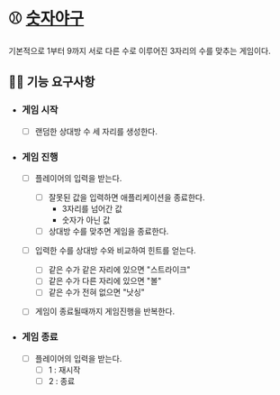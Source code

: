 # ⚾ [숫자야구](https://namu.wiki/w/%EC%88%AB%EC%9E%90%EC%95%BC%EA%B5%AC)

기본적으로 1부터 9까지 서로 다른 수로 이루어진 3자리의 수를 맞추는 게임이다.


## 🏃‍♂️ 기능 요구사항


- ### 게임 시작
    - [ ] 랜덤한 상대방 수 세 자리를 생성한다.


- ### 게임 진행
    - [ ] 플레이어의 입력을 받는다.
        - [ ] 잘못된 값을 입력하면 애플리케이션을 종료한다.
            - 3자리를 넘어간 값
            - 숫자가 아닌 값
        - [ ] 상대방 수를 맞추면 게임을 종료한다.
    - [ ] 입력한 수를 상대방 수와 비교하여 힌트를 얻는다.
        - [ ] 같은 수가 같은 자리에 있으면 "스트라이크"
        - [ ] 같은 수가 다른 자리에 있으면 "볼"
        - [ ] 같은 수가 전혀 없으면 "낫싱"
    - [ ] 게임이 종료될때까지 게임진행을 반복한다.


- ### 게임 종료
    - [ ] 플레이어의 입력을 받는다.
        - [ ] 1 : 재시작
        - [ ] 2 : 종료